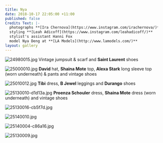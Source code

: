 ```yaml
---
title: Nya
date: 2018-10-17 22:05:00 +11:00
published: false
Credits Text: |-
  photographs **[Ira Chernova](https://www.instagram.com/irachernova/)**
  styling **[Leah Adicoff](https://www.instagram.com/leahadicoff/)**
  stylist's assistant Hanni Fox
  model Nya Deng at **[LA Models](http://www.lamodels.com/)**
layout: gallery
---
```


![24980015.jpg](/uploads/24980015.jpg)
Vintage jumpsuit & scarf and **Saint Laurent** shoes

![25000010.jpg](/uploads/25000010.jpg)
**David** hat, **Shaina Mote** top, **Alexa Stark** long sleeve top (worn underneath) & pants and vintage shoes

![25010012.jpg](/uploads/25010012.jpg)
**Tibi** dress, **B Jewel** leggings and **Durango** shoes

![25130010-d1d13a.jpg](/uploads/25130010-d1d13a.jpg)
**Proenza Schouler** dress, **Shaina Mote** dress (worn underneath) and vintage shoes

![25130016-cb5f7d.jpg](/uploads/25130016-cb5f7d.jpg)

![25140010.jpg](/uploads/25140010.jpg)


![25140004-c86a16.jpg](/uploads/25140004-c86a16.jpg)


![25130009.jpg](/uploads/25130009.jpg)



